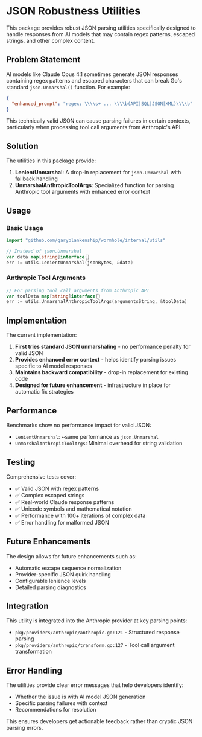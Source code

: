 # JSON Robustness Utilities

This package provides robust JSON parsing utilities specifically designed to handle responses from AI models that may contain regex patterns, escaped strings, and other complex content.

## Problem Statement

AI models like Claude Opus 4.1 sometimes generate JSON responses containing regex patterns and escaped characters that can break Go's standard `json.Unmarshal()` function. For example:

```json
{
  "enhanced_prompt": "regex: \\\\s+ ... \\\\b(API|SQL|JSON|XML)\\\\b"
}
```

This technically valid JSON can cause parsing failures in certain contexts, particularly when processing tool call arguments from Anthropic's API.

## Solution

The utilities in this package provide:

1. **LenientUnmarshal**: A drop-in replacement for `json.Unmarshal` with fallback handling
2. **UnmarshalAnthropicToolArgs**: Specialized function for parsing Anthropic tool arguments with enhanced error context

## Usage

### Basic Usage

```go
import "github.com/garyblankenship/wormhole/internal/utils"

// Instead of json.Unmarshal
var data map[string]interface{}
err := utils.LenientUnmarshal(jsonBytes, &data)
```

### Anthropic Tool Arguments

```go
// For parsing tool call arguments from Anthropic API
var toolData map[string]interface{}
err := utils.UnmarshalAnthropicToolArgs(argumentsString, &toolData)
```

## Implementation

The current implementation:

1. **First tries standard JSON unmarshaling** - no performance penalty for valid JSON
2. **Provides enhanced error context** - helps identify parsing issues specific to AI model responses
3. **Maintains backward compatibility** - drop-in replacement for existing code
4. **Designed for future enhancement** - infrastructure in place for automatic fix strategies

## Performance

Benchmarks show no performance impact for valid JSON:
- `LenientUnmarshal`: ~same performance as `json.Unmarshal`
- `UnmarshalAnthropicToolArgs`: Minimal overhead for string validation

## Testing

Comprehensive tests cover:
- ✅ Valid JSON with regex patterns
- ✅ Complex escaped strings
- ✅ Real-world Claude response patterns
- ✅ Unicode symbols and mathematical notation
- ✅ Performance with 100+ iterations of complex data
- ✅ Error handling for malformed JSON

## Future Enhancements

The design allows for future enhancements such as:
- Automatic escape sequence normalization
- Provider-specific JSON quirk handling
- Configurable lenience levels
- Detailed parsing diagnostics

## Integration

This utility is integrated into the Anthropic provider at key parsing points:
- `pkg/providers/anthropic/anthropic.go:121` - Structured response parsing
- `pkg/providers/anthropic/transform.go:127` - Tool call argument transformation

## Error Handling

The utilities provide clear error messages that help developers identify:
- Whether the issue is with AI model JSON generation
- Specific parsing failures with context
- Recommendations for resolution

This ensures developers get actionable feedback rather than cryptic JSON parsing errors.